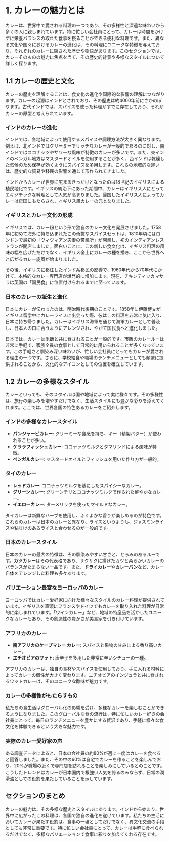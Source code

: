 # 1. カレーの魅力とは

カレーは、世界中で愛される料理の一つであり、その多様性と深遠な味わいから多くの人に親しまれています。特に忙しい会社員にとって、カレーは時間をかけずに栄養バランスの取れた食事を摂ることができる便利な料理です。また、異なる文化や国々におけるカレーの進化は、その料理にユニークな特徴を与えており、それぞれのカレーに隠された歴史や物語があります。このセクションでは、カレーそのものの魅力に焦点を当て、その歴史的背景や多様なスタイルについて詳しく探ります。

## 1.1 カレーの歴史と文化

カレーの歴史を理解することは、食文化の進化や国際的な影響の理解につながります。カレーの起源はインドとされており、その歴史は約4000年前にさかのぼります。古代インドでは、スパイスを使った料理がすでに存在しており、それがカレーの原型と考えられています。

### インドのカレーの進化

インドでは、各地域によって使用するスパイスや調理方法が大きく異なります。例えば、北インドではクリーミーでリッチなカレーが一般的であるのに対し、南インドではココナッツやサワーな風味が特徴のカレーが多いです。また、東インドのベンガル地方はマスタードオイルを使用することが多く、西インドは乾燥した気候のため保存が効くようにスパイスを多用します。これらの地域的な違いは、歴史的な貿易や移民の影響を通じて形作られてきました。

インドからカレーが世界に広まるきっかけとなったのは18世紀のイギリスによる植民地化です。イギリスの統治下にあった期間中、カレーはイギリス人にとってエキゾチックな料理として人気が高まりました。帰国したイギリス人によってカレーは母国にもたらされ、イギリス風カレーの元となりました。

### イギリスとカレー文化の形成

イギリスでは、カレー粉という形で独自のカレー文化を発展させました。1758年に初めて海外に持ち込まれたこの奇抜なスパイスセットは、1810年頃にはロンドンで最初の「ヴィヴィアン夫妻の営業所」が開業し、初のインディアンレストランが開店しました。面白いことに、この新しい食文化は、イギリス料理の風味の幅を広げただけでなく、イギリス全土にカレーの種を播き、ここから世界へと広がるカレー旋風が始まりました。

その後、イギリスに移住したインド系移民の影響で、1960年代から70年代にかけて、本格的なカレー専門店が爆発的に増加します。現在、チキンティッカマサラは英国の「国民食」に位置付けられるまでに至っています。

### 日本のカレーの誕生と進化

日本にカレーが伝わったのは、明治時代後期のことです。1858年に伊藤博文がイギリス留学中にカレーライスに出会った際、彼はこの料理を非常に気に入り、日本に持ち帰りました。カレーはイギリス海軍を通じて海軍カレーとして普及し、日本人の口に合うようにアレンジされ、やがて国民食へと進化しました。

日本では、カレーは米飯と共に食されることが一般的です。市販のカレールーは非常に手軽で、家族全員の食事として日常的に用いられることが多くなっています。この手軽さと馴染み深い味わいが、忙しい会社員にとってもカレーが愛される理由の一つです。さらに、学校給食や職場のランチメニューとしても頻繁に提供されることから、文化的なアイコンとしての位置を確立しています。

## 1.2 カレーの多様なスタイル

カレーといっても、そのスタイルは国や地域によって実に様々です。その多様性は、旅行の楽しみを増やすだけでなく、生活スタイルにも豊かな彩りを添えてくれます。ここでは、世界各国の特色あるカレーをご紹介します。

### インドの多様なカレースタイル

- **パンジャービカレー**: クリーミーな食感を持ち、ギー（精製バター）が使われることが多い。
- **ケララフィッシュカレー**: ココナッツミルクとタマリンドによる酸味が特徴。
- **ベンガルカレー**: マスタードオイルとフィッシュを用いた作り方が一般的。

### タイのカレー

- **レッドカレー**: ココナッツミルクを基にしたスパイシーなカレー。
- **グリーンカレー**: グリーンチリとココナッツミルクで作られた鮮やかなカレー。
- **イエローカレー**: ターメリックを使ったマイルドなカレー。

タイカレーは新鮮なハーブを使用し、ふくよかな香りが楽しめるのが特色です。これらのカレーは日本のカレーと異なり、ライスというよりも、ジャスミンライスや粘りけのあるライスと合わせるのが一般的です。

### 日本のカレースタイル

日本のカレーの最大の特徴は、その馴染みやすい甘さと、とろみのあるルーです。**カツカレー**はその代表格であり、サクサクに揚げたカツと柔らかいカレーのバランスがたまらない一品です。また、**ドライカレー**や**カレーパン**など、カレー自体をアレンジした料理も多々あります。

### バリエーション豊富なヨーロッパのカレー

ヨーロッパではカレー愛好家に向けた様々なスタイルのカレー料理が提供されています。イギリスを筆頭にフランスやドイツでもカレーを取り入れた料理が日常的に楽しまれています。「ワインカレー」など、地域の特産品を活かしたユニークなカレーもあり、その創造性の豊かさが美食家を引き付けています。

### アフリカのカレー

- **南アフリカのケープマレー カレー**: スパイスと果物の甘みによる香り高いカレー。
- **エチオピアのワット**: 唐辛子を多用した非常に辛いシチューの一種。

アフリカのカレーは、独自の食材やスパイスを使用しており、手に入れる材料によってカレーの個性が大きく変わります。エチオピアのインジュラと共に食されるワットカレーは、そのユニークな酸味が魅力です。

### カレーの多様性がもたらすもの

私たちの食生活はグローバル化の影響を受け、多様なカレーを楽しむことができるようになりました。このグローバルな食の流行は、特に忙しいカレー好きの会社員にとって、毎日のランチメニューを豊かにする贅沢であり、手軽に様々な食文化を体験できるという大きな魅力です。

### 実際のカレー愛好家の声

ある調査データによると、日本の会社員の約80%が週に一度はカレーを食べると回答しました。また、その中の60%は自宅でカレーを作ることを楽しんでおり、20%が職場の近くで専門店を訪れることを楽しみにしているとのことです。こうしたトレンドはカレーが日本国内で根強い人気を誇るのみならず、日常の潤滑油としての役割を果たしていることを示しています。

## セクションのまとめ

カレーの魅力は、その多様な歴史とスタイルにあります。インドから始まり、世界中に広がったこの料理は、各国で独自の進化を遂げています。私たちの生活においてカレーが果たす役割は、食事の一環としてだけでなく、異文化交流の手段としても非常に重要です。特に忙しい会社員にとって、カレーは手軽に食べられるだけでなく、多様なバリエーションで食事に彩りを加えてくれる存在です。

<!--END_SECTION-->